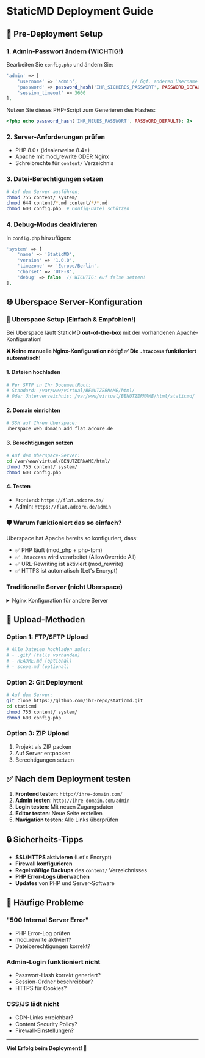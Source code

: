 # StaticMD Deployment Guide

## 🔧 Pre-Deployment Setup

### 1. Admin-Passwort ändern (WICHTIG!)
Bearbeiten Sie `config.php` und ändern Sie:

```php
'admin' => [
    'username' => 'admin',                    // Ggf. anderen Username wählen
    'password' => password_hash('IHR_SICHERES_PASSWORT', PASSWORD_DEFAULT),
    'session_timeout' => 3600
],
```

Nutzen Sie dieses PHP-Script zum Generieren des Hashes:
```php
<?php echo password_hash('IHR_NEUES_PASSWORT', PASSWORD_DEFAULT); ?>
```

### 2. Server-Anforderungen prüfen
- PHP 8.0+ (idealerweise 8.4+)
- Apache mit mod_rewrite ODER Nginx
- Schreibrechte für `content/` Verzeichnis

### 3. Datei-Berechtigungen setzen
```bash
# Auf dem Server ausführen:
chmod 755 content/ system/
chmod 644 content/*.md content/*/*.md
chmod 600 config.php  # Config-Datei schützen
```

### 4. Debug-Modus deaktivieren
In `config.php` hinzufügen:
```php
'system' => [
    'name' => 'StaticMD',
    'version' => '1.0.0',
    'timezone' => 'Europe/Berlin',
    'charset' => 'UTF-8',
    'debug' => false  // WICHTIG: Auf false setzen!
],
```

## 🌐 Uberspace Server-Konfiguration

### 🚀 Uberspace Setup (Einfach & Empfohlen!)
Bei Uberspace läuft StaticMD **out-of-the-box** mit der vorhandenen Apache-Konfiguration!

**❌ Keine manuelle Nginx-Konfiguration nötig!** 
**✅ Die `.htaccess` funktioniert automatisch!**

#### 1. Dateien hochladen
```bash
# Per SFTP in Ihr DocumentRoot:
# Standard: /var/www/virtual/BENUTZERNAME/html/
# Oder Unterverzeichnis: /var/www/virtual/BENUTZERNAME/html/staticmd/
```

#### 2. Domain einrichten
```bash
# SSH auf Ihren Uberspace:
uberspace web domain add flat.adcore.de
```

#### 3. Berechtigungen setzen
```bash
# Auf dem Uberspace-Server:
cd /var/www/virtual/BENUTZERNAME/html/
chmod 755 content/ system/
chmod 600 config.php
```

#### 4. Testen
- Frontend: `https://flat.adcore.de/`
- Admin: `https://flat.adcore.de/admin`

### 🛡️ Warum funktioniert das so einfach?
Uberspace hat Apache bereits so konfiguriert, dass:
- ✅ PHP läuft (mod_php + php-fpm)
- ✅ `.htaccess` wird verarbeitet (AllowOverride All)
- ✅ URL-Rewriting ist aktiviert (mod_rewrite)  
- ✅ HTTPS ist automatisch (Let's Encrypt)

### Traditionelle Server (nicht Uberspace)
<details>
<summary>Nginx Konfiguration für andere Server</summary>

```nginx
server {
    listen 80;
    server_name flat.adcore.de;
    root /var/www/virtual/mbx/flat.adcore.de;
    index index.php;

    # Verzeichnis-Zugriff verhindern
    location ~ ^/(system|content)/ {
        deny all;
        return 403;
    }
    
    # Admin-Bereich
    location ~ ^/admin(/.*)?$ {
        try_files $uri $uri/ /system/admin/index.php?route=$1;
        location ~ \.php$ {
            fastcgi_pass unix:/var/run/php/php8.4-fpm.sock;
            fastcgi_param SCRIPT_FILENAME $document_root$fastcgi_script_name;
            include fastcgi_params;
        }
    }
    
    # Hauptseite
    location / {
        try_files $uri $uri/ /index.php?route=$uri&$args;
    }
    
    location ~ \.php$ {
        fastcgi_pass unix:/var/run/php/php8.4-fpm.sock;
        fastcgi_param SCRIPT_FILENAME $document_root$fastcgi_script_name;
        include fastcgi_params;
    }
    
    # Sicherheit
    location ~ /\. {
        deny all;
    }
    
    location ~* \.(md|json)$ {
        deny all;
    }
}
```
</details>

## 📁 Upload-Methoden

### Option 1: FTP/SFTP Upload
```bash
# Alle Dateien hochladen außer:
# - .git/ (falls vorhanden)
# - README.md (optional)
# - scope.md (optional)
```

### Option 2: Git Deployment
```bash
# Auf dem Server:
git clone https://github.com/ihr-repo/staticmd.git
cd staticmd
chmod 755 content/ system/
chmod 600 config.php
```

### Option 3: ZIP Upload
1. Projekt als ZIP packen
2. Auf Server entpacken  
3. Berechtigungen setzen

## ✅ Nach dem Deployment testen

1. **Frontend testen**: `http://ihre-domain.com/`
2. **Admin testen**: `http://ihre-domain.com/admin`
3. **Login testen**: Mit neuen Zugangsdaten
4. **Editor testen**: Neue Seite erstellen
5. **Navigation testen**: Alle Links überprüfen

## 🔒 Sicherheits-Tipps

- **SSL/HTTPS aktivieren** (Let's Encrypt)
- **Firewall konfigurieren**
- **Regelmäßige Backups** des `content/` Verzeichnisses
- **PHP Error-Logs überwachen**
- **Updates** von PHP und Server-Software

## 🚨 Häufige Probleme

### "500 Internal Server Error"
- PHP Error-Log prüfen
- mod_rewrite aktiviert?
- Dateiberechtigungen korrekt?

### Admin-Login funktioniert nicht
- Passwort-Hash korrekt generiert?
- Session-Ordner beschreibbar?
- HTTPS für Cookies?

### CSS/JS lädt nicht
- CDN-Links erreichbar?
- Content Security Policy?
- Firewall-Einstellungen?

---

**Viel Erfolg beim Deployment! 🚀**